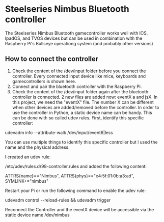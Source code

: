 Steelseries Nimbus Bluetooth controller
=======================================
The Steelseries Nimbus Bluetooth gamecontroller works well with IOS, IpadOS, and TVOS devices but can be used in combination with the Raspberry Pi's Bullseye operationg system (and probably other versions)

How to connect the controller
-----------------------------

1. Check the content of the /dev/input folder before you connect the controller. 
Every connected input device like mice, keyboards and gamecontrollers is shown here. 
2. Connect and pair the bluetooth controller with the Raspberry Pi.
3. Check the content of the /dev/input folder again after the bluetooth controller is connected. 
2 new files are added now: eventX a and jsX. In this project, we need the "eventX" file. 
The number X can be different when other devices are added/removed before the controller. 
In order to use the controller in Python, a static device name can be handy.
 This can be done with so called udev rules. First, identify this specific controller:


udevadm info --attribute-walk /dev/input/event6|less

You can use multiple things to identify this specific controller but I used the name and the physical address. 

I created an udev rule:

/etc/udev/rules.d/98-controller.rules
and added the following content:

ATTRS{name}=="Nimbus", ATTRS{phys}=="e4:5f:01:0b:a3:ad", SYMLINK+="nimbus"


Restart your Pi or run the following command to enable the udev rule:

udevadm control --reload-rules && udevadm trigger

Reconnect the Controller and the eventX device will be accessible via the static device name /dev/nimbus

